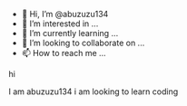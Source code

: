 - 👋 Hi, I’m @abuzuzu134
- 👀 I’m interested in ...
- 🌱 I’m currently learning ...
- 💞️ I’m looking to collaborate on ...
- 📫 How to reach me ...

<!---
abuzuzu134/abuzuzu134 is a ✨ special ✨ repository because its `README.md` (this file) appears on your GitHub profile.
You can click the Preview link to take a look at your changes.
--->hi 
I am abuzuzu134
i am looking to learn coding

